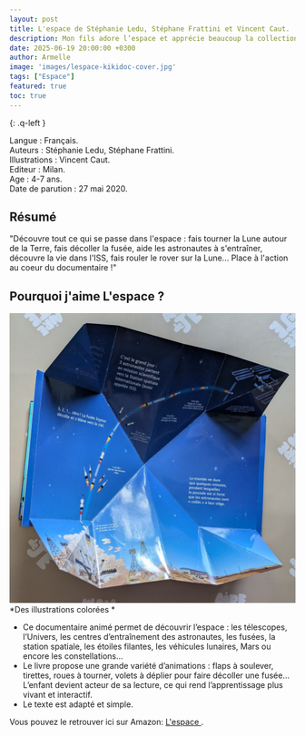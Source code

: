 ```yaml
---
layout: post
title: L'espace de Stéphanie Ledu, Stéphane Frattini et Vincent Caut.
description: Mon fils adore l’espace et apprécie beaucoup la collection Kikidoc, à la fois accessible et ludique.
date: 2025-06-19 20:00:00 +0300
author: Armelle
image: 'images/lespace-kikidoc-cover.jpg'
tags: ["Espace"]
featured: true
toc: true
---
```


{: .q-left }

Langue : Français.  
Auteurs : Stéphanie Ledu, Stéphane Frattini.                                        
Illustrations : Vincent Caut.         
Editeur : Milan.           
Age : 4-7 ans.          
Date de parution : 27 mai 2020.

## Résumé

"Découvre tout ce qui se passe dans l'espace : fais tourner la Lune autour de la Terre, fais décoller la fusée, aide les astronautes à s'entraîner, découvre la vie dans l'ISS, fais rouler le rover sur la Lune... Place à l'action au coeur du documentaire !"

## Pourquoi j'aime L'espace ?

![Des illustrations colorées](images/lespace-kikidoc-int.jpg)
*Des illustrations colorées *
- Ce documentaire animé permet de découvrir l’espace : les télescopes, l’Univers, les centres d’entraînement des astronautes, les fusées, la station spatiale, les étoiles filantes, les véhicules lunaires, Mars ou encore les constellations…
- Le livre propose une grande variété d’animations : flaps à soulever, tirettes, roues à tourner, volets à déplier pour faire décoller une fusée… L’enfant devient acteur de sa lecture, ce qui rend l’apprentissage plus vivant et interactif.
- Le texte est adapté et simple.

Vous pouvez le retrouver ici sur Amazon: [L'espace ](https://amzn.to/3GMQJK3). 

